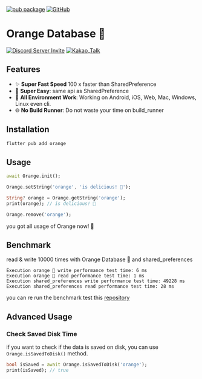 [![pub package](https://img.shields.io/pub/v/orange.svg)](https://pub.dartlang.org/packages/orange)
[![GitHub](https://img.shields.io/github/stars/melodysdreamj/orange.svg?style=social&label=Star)](https://github.com/melodysdreamj/orange)



# Orange Database 🍊
[![Discord Server Invite](https://img.shields.io/badge/DISCORD-JOIN%20SERVER-5663F7?style=for-the-badge&logo=discord&logoColor=white)](https://discord.gg/zXXHvAXCug)
[![Kakao_Talk](https://img.shields.io/badge/KakaoTalk-Join%20Room-FEE500?style=for-the-badge&logo=kakao)](https://open.kakao.com/o/gEwrffbg)

## Features

- ✨ **Super Fast Speed**  100 x faster than SharedPreference
- 🦄 **Super Easy**: same api as SharedPreference
- 🚀 **All Environment Work**: Working on Android, iOS, Web, Mac, Windows, Linux even cli.
- 🌐 **No Build Runner**: Do not waste your time on build_runner


## Installation
```bash
flutter pub add orange
```

## Usage
```dart
await Orange.init();

Orange.setString('orange', 'is delicious! 🍊');

String? orange = Orange.getString('orange');
print(orange); // is delicious! 🍊

Orange.remove('orange');
```
you got all usage of Orange now! 🎉

## Benchmark
read & write 10000 times with Orange Database 🍊 and shared_preferences
```
Execution orange 🍊 write performance test time: 6 ms
Execution orange 🍊 read performance test time: 1 ms
Execution shared_preferences write performance test time: 49228 ms
Execution shared_preferences read performance test time: 28 ms
```
you can re run the benchmark test this [repository](https://github.com/melodysdreamj/benchmark_for_orange_database)


## Advanced Usage

### Check Saved Disk Time
if you want to check if the data is saved on disk, you can use `Orange.isSavedToDisk()` method.
```dart
bool isSaved = await Orange.isSavedToDisk('orange');
print(isSaved); // true
```
